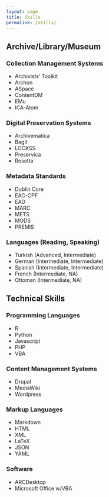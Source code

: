 ```yaml
---
layout: page
title: Skills
permalink: /skills/
---
```


<div class="skills col-sm-6 col-xs-12">
<h2>Archive/Library/Museum</h2>
<h3>Collection Management Systems</h3>
<ul><li>Archivists’ Toolkit</li>
<li>Archon</li>
<li>ASpace</li>
<li>ContentDM</li>
<li>EMu</li>
<li>ICA-Atom</li></ul>
<h3>Digital Preservation Systems</h3>
<ul><li>Archivematica</li>
<li>BagIt</li>
<li>LOCKSS</li>
<li>Preservica</li>
<li>Rosetta</li></ul>
<h3>Metadata Standards</h3>
<ul><li>Dublin Core</li>
<li>EAC-CPF</li>
<li>EAD</li>
<li>MARC</li>
<li>METS</li>
<li>MODS</li>
<li>PREMIS</li></ul>
<h3>Languages (Reading, Speaking)</h3>
<ul><li>Turkish (Advanced, Intermediate)</li>
<li>German (Intermediate, Intermediate)</li>
<li>Spanish (Intermediate, Intermediate)</li>
<li>French (Intermediate, NA)</li>
<li>Ottoman (Intermediate, NA)</li></ul>
</div>
<div class="skills col-sm-6 col-xs-12">
<h2>Technical Skills</h2>
<h3>Programming Languages</h3>
<ul><li>R</li>
<li>Python</li>
<li>Javascript</li>
<li>PHP</li>
<li>VBA</li></ul>
<h3>Content Management Systems</h3>
<ul><li>Drupal</li>
<li>MediaWiki</li>
<li>Wordpress</li></ul>
<h3>Markup Languages</h3>
<ul><li>Markdown</li>
<li>HTML</li>
<li>XML</li>
<li>LaTeX</li>
<li>JSON</li>
<li>YAML</li></ul>
<h3>Software</h3>
<ul><li>ARCDesktop</li>
<li>Microsoft Office w/VBA</li></ul>
</div>
